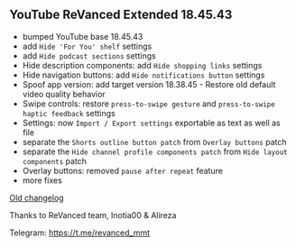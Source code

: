 ## YouTube ReVanced Extended 18.45.43
- bumped YouTube base 18.45.43
- add `Hide 'For You' shelf` settings
- add `Hide podcast sections` settings
- Hide description components: add `Hide shopping links` settings
- Hide navigation buttons: add `Hide notifications button` settings
- Spoof app version: add target version 18.38.45 - Restore old default video quality behavior
- Swipe controls: restore `press-to-swipe gesture` and `press-to-swipe haptic feedback` settings
- Settings: now `Import / Export settings` exportable as text as well as file
- separate the `Shorts outline button patch` from `Overlay buttons` patch
- separate the `Hide channel profile components patch` from `Hide layout components` patch
- Overlay buttons: removed `pause after repeat` feature 
- more fixes

[Old changelog](https://kazimmt.github.io/RVX-Features/changelog/yt-rvx)

Thanks to ReVanced team, Inotia00 & Alireza

Telegram: https://t.me/revanced_mmt
